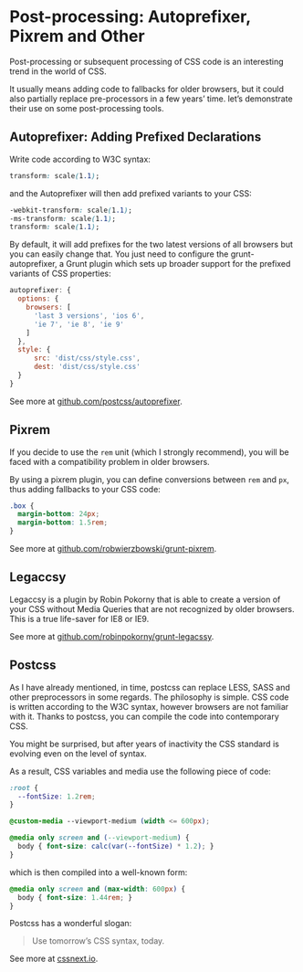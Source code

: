 Post-processing: Autoprefixer, Pixrem and Other
===============================================

Post-processing or subsequent processing of CSS code is an interesting trend in
the world of CSS.

It usually means adding code to fallbacks for older browsers, but it could also
partially replace pre-processors in a few years’ time. let’s demonstrate their
use on some post-processing tools.

Autoprefixer: Adding Prefixed Declarations
------------------------------------------

Write code according to W3C syntax:

```css
transform: scale(1.1);
```


and the Autoprefixer will then add prefixed variants to your CSS:

```css
-webkit-transform: scale(1.1);
-ms-transform: scale(1.1);
transform: scale(1.1);
```


By default, it will add prefixes for the two latest versions of all browsers but
you can easily change that. You just need to configure the grunt-autoprefixer, a
Grunt plugin which sets up broader support for the prefixed variants of CSS
properties:

```javascript
autoprefixer: {
  options: {
    browsers: [
      'last 3 versions', 'ios 6',
      'ie 7', 'ie 8', 'ie 9'
    ]
  },
  style: {
      src: 'dist/css/style.css',
      dest: 'dist/css/style.css'
  }
}
```

See more at
[github.com/postcss/autoprefixer](https://github.com/postcss/autoprefixer).

Pixrem
------

If you decide to use the `rem` unit (which I strongly recommend), you will be
faced with a compatibility problem in older browsers.

By using a pixrem plugin, you can define conversions between `rem` and `px`,
thus adding fallbacks to your CSS code:

```css
.box {
  margin-bottom: 24px;
  margin-bottom: 1.5rem;
}
```

See more at
[github.com/robwierzbowski/grunt-pixrem](https://github.com/robwierzbowski/grunt-pixrem).

Legaccsy
--------

Legaccsy is a plugin by Robin Pokorny that is able to create a version of your
CSS without Media Queries that are not recognized by older browsers. This is a
true life-saver for IE8 or IE9.

See more at
[github.com/robinpokorny/grunt-legacssy](https://github.com/robinpokorny/grunt-legacssy).

Postcss
-------

As I have already mentioned, in time, postcss can replace LESS, SASS and other
preprocessors in some regards. The philosophy is simple. CSS code is written
according to the W3C syntax, however browsers are not familiar with it. Thanks
to postcss, you can compile the code into contemporary CSS.

You might be surprised, but after years of inactivity the CSS standard is
evolving even on the level of syntax.

As a result, CSS variables and media use the following piece of code:

```css
:root {
  --fontSize: 1.2rem;
}

@custom-media --viewport-medium (width <= 600px);

@media only screen and (--viewport-medium) {
  body { font-size: calc(var(--fontSize) * 1.2); }
}
```

which is then compiled into a well-known form:

```css
@media only screen and (max-width: 600px) {
  body { font-size: 1.44rem; }
}
```


Postcss has a wonderful slogan:

>   Use tomorrow’s CSS syntax, today.

See more at [cssnext.io](http://cssnext.io/).
